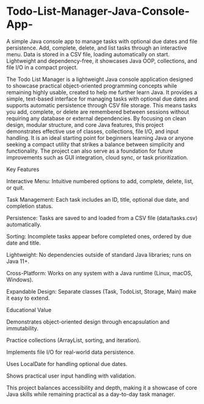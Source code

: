 # Todo-List-Manager-Java-Console-App-
A simple Java console app to manage tasks with optional due dates and file persistence. Add, complete, delete, and list tasks through an interactive menu. Data is stored in a CSV file, loading automatically on start. Lightweight and dependency-free, it showcases Java OOP, collections, and file I/O in a compact project.




The Todo List Manager is a lightweight Java console application designed to showcase practical object-oriented programming concepts while remaining highly usable, created to help me further learn Java. It provides a simple, text-based interface for managing tasks with optional due dates and supports automatic persistence through CSV file storage. This means tasks you add, complete, or delete are remembered between sessions without requiring any database or external dependencies. By focusing on clean design, modular structure, and core Java features, this project demonstrates effective use of classes, collections, file I/O, and input handling. It is an ideal starting point for beginners learning Java or anyone seeking a compact utility that strikes a balance between simplicity and functionality. The project can also serve as a foundation for future improvements such as GUI integration, cloud sync, or task prioritization.

Key Features

Interactive Menu: Intuitive numbered options to add, complete, delete, list, or quit.

Task Management: Each task includes an ID, title, optional due date, and completion status.

Persistence: Tasks are saved to and loaded from a CSV file (data/tasks.csv) automatically.

Sorting: Incomplete tasks appear before completed ones, ordered by due date and title.

Lightweight: No dependencies outside of standard Java libraries; runs on Java 11+.

Cross-Platform: Works on any system with a Java runtime (Linux, macOS, Windows).

Expandable Design: Separate classes (Task, TodoList, Storage, Main) make it easy to extend.

Educational Value

Demonstrates object-oriented design through encapsulation and immutability.

Practice collections (ArrayList, sorting, and iteration).

Implements file I/O for real-world data persistence.

Uses LocalDate for handling optional due dates.

Shows practical user input handling with validation.

This project balances accessibility and depth, making it a showcase of core Java skills while remaining practical as a day-to-day task manager.
